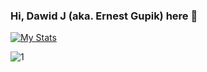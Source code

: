 ### Hi, Dawid J (aka. Ernest Gupik) here 👋

[![My Stats](https://github-readme-stats.vercel.app/api?username=Ernest1338&theme=blue-green)](ErnestG)

![1](https://github-readme-stats.vercel.app/api/top-langs/?username=Ernest1338&theme=blue-green)

<!--
**Ernest1338/Ernest1338** is a ✨ _special_ ✨ repository because its `README.md` (this file) appears on your GitHub profile.

Here are some ideas to get you started:

- 🔭 I’m currently working on ...
- 🌱 I’m currently learning ...
- 👯 I’m looking to collaborate on ...
- 🤔 I’m looking for help with ...
- 💬 Ask me about ...
- 📫 How to reach me: ...
- 😄 Pronouns: ...
- ⚡ Fun fact: ...
-->
